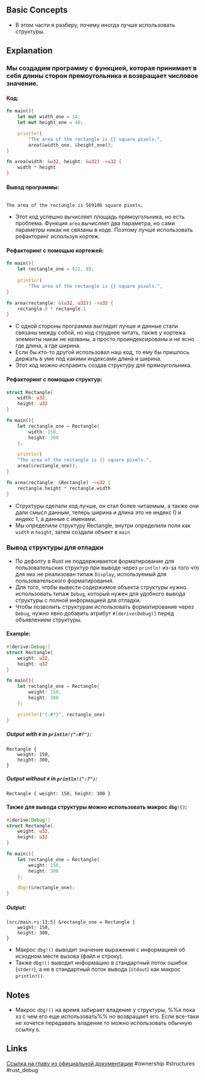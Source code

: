 ## Basic Concepts
- В этом части я разберу, почему иногда лучше использовать структуры.
## Explanation
### Мы создадим программу с функцией, которая принимает в себя длины сторон прямоугольника и возвращает  числовое значение.
#### Код:
```Rust
fn main(){
	let mut width_one = 14;
	let mut height_one = 48;  

	println!(
		"The area of the rectangle is {} square pixels.", 
		area(&width_one, &height_one));
}

fn area(width: &u32, height: &u32) ->u32 {
	width * height
}
```
#### Вывод программы:
```

The area of the rectangle is 569106 square pixels.
```
- Этот код успешно вычисляет площадь прямоугольника, но есть проблема. Функция `area` вычисляет два параметра, но сами параметры никак не связаны в коде. Поэтому лучше использовать рефакторинг используя кортеж.
#### Рефакторинг с помощью кортежей:
```Rust
fn main(){
	let rectangle_one = (22, 8);
	
	println!(
		"The area of the rectangle is {} square pixels.",                                 area(&rectangle_one));
}

fn area(rectangle: &(u32, u32)) ->u32 {
	rectangle.0 * rectangle.1
}
```
- С одной стороны программа выглядит лучше и данные стали связаны между собой, но код струднее читать, также у кортежа элементы никак не названы, а просто проиндексированы и не ясно где длина, а где ширина.
- Если бы кто-то другой использовал наш код, то ему бы пришлось держать в уме под какими индексами длина и ширина. 
- Этот код можно исправить создав структуру для прямоугольника.
#### Рефакторинг с помощью структур:
```Rust
struct Rectangle{
	width: u32,
	height: u32
}

fn main(){
	let rectangle_one = Rectangle{
		width: 150,
		height: 300
	};

	println!(
	"The area of the rectangle is {} square pixels.", 
	area(&rectangle_one));
}

fn area(rectangle: &Rectangle) ->u32 {
	rectangle.height * rectangle.width
}
```
- Структуры сделали код лучше, он стал более читаемым, а также они дали смысл данным, теперь ширина и длина это не индекс 0 и индекс 1, а данные с именами.
- Мы определили структуру Rectangle, внутри определили поля как `width` и `height`, затем создали объект в `main` 
### Вывод структуры для отладки
- По дефолту в Rust  не поддерживается форматирование для пользовательских структур при выводе через `println!` из-за того что для них не реализован типаж `Display`, используемый для пользовательского форматирования.
- Для того, чтобы вывести содержимое объекта структуры нужно использовать типаж `Debug`, который нужен для удобного вывода структуры с полной информацией для отладки.
- Чтобы позволить структурам использовать форматирование через `Debug`, нужно явно добавить атрибут `#[derive(Debug)]` перед объявлением структуры.
#### Example:
```Rust
#[derive(Debug)]
struct Rectangle{
	weight: u32,
	height: u32
}

fn main(){
	let rectangle_one = Rectangle{
		weight: 150,
		height: 300
	};

	println!("{:#?}", rectangle_one)
}
```
##### Output with `#` in `println!(":#?")`:
```
Rectangle {
    weight: 150,
    height: 300,
}      
```
##### Output without `#` in `println!(":?")`:
```
Rectangle { weight: 150, height: 300 }
```
#### Также для вывода структуры можно использовать макрос `dbg!()`:
```Rust
#[derive(Debug)]
struct Rectangle{
	weight: u32,
	height: u32
} 

fn main(){
	let rectangle_one = Rectangle{
		weight: 150,
		height: 300
	};

	dbg!(&rectangle_one);
}
```
##### Output:
```Output
[src/main.rs:13:5] &rectangle_one = Rectangle {
    weight: 150,
    height: 300,
}             
```
- Макрос `dbg!()` выводит значение выражения с информацией об исходном месте вызова (файл и строку).
- Также `dbg!()` выводит информацию в стандартный поток ошибок (`stderr`), а не в стандартный поток вывода (`stdout`) как макрос `println!()`.
## Notes
- Макрос `dbg!()` на время забирает владение у структуры, %%я пока хз с чем его еще использовать%% но возвращает его. Если все-таки не хочется передавать владение то можно использовать обычную ссылку `&`. 
## Links
[Ссылка на главу из официальной документации](https://doc.rust-lang.ru/book/ch05-02-example-structs.html)
#ownership #structures #rust_debug